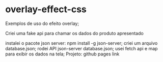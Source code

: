 # overlay-effect-css

Exemplos de uso do efeito overlay;

Criei uma fake api para chamar os dados do produto apresentado

instalei o pacote json server: npm install -g json-server;
criei um arquivo database.json;
rodei API json-server database.json;
usei fetch api e map para exibir os dados na tela;
Projeto: github pages link
